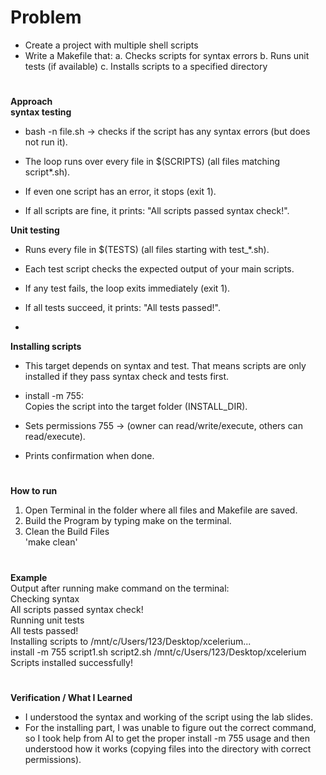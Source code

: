 # Problem
- Create a project with multiple shell scripts
- Write a Makefile that:
   a. Checks scripts for syntax errors
   b. Runs unit tests (if available)
   c. Installs scripts to a specified directory

#
**Approach**  
**syntax testing**

- bash -n file.sh → checks if the script has any syntax errors (but does not run it).

- The loop runs over every file in $(SCRIPTS) (all files matching script*.sh).

- If even one script has an error, it stops (exit 1).

- If all scripts are fine, it prints: "All scripts passed syntax check!".    
  
**Unit testing**  
- Runs every file in $(TESTS) (all files starting with test_*.sh).

- Each test script checks the expected output of your main scripts.

- If any test fails, the loop exits immediately (exit 1).

- If all tests succeed, it prints: "All tests passed!".  
- 
**Installing scripts**    
- This target depends on syntax and test. That means scripts are only installed if they pass syntax check and tests first.

- install -m 755:  
   Copies the script into the target folder (INSTALL_DIR).

- Sets permissions 755 → (owner can read/write/execute, others can read/execute).

- Prints confirmation when done.
#
**How to run**
1. Open Terminal in the folder where all files and Makefile are saved.
2. Build the Program by typing make on the terminal. 
3. Clean the Build Files  
  'make clean'  
#
**Example**  
Output after running make command on the   terminal:    
Checking syntax  
All scripts passed syntax check!   
Running unit tests  
All tests passed!  
Installing scripts to /mnt/c/Users/123/Desktop/xcelerium...  
install -m 755 script1.sh script2.sh     /mnt/c/Users/123/Desktop/xcelerium  
Scripts installed successfully!   
#
**Verification / What I Learned**  
-  I understood the syntax and working of the script using the lab slides.
- For the installing part, I was unable to figure out the correct command, so I took help from AI to get the proper install -m 755 usage and then understood how it works (copying files into the directory with correct permissions).